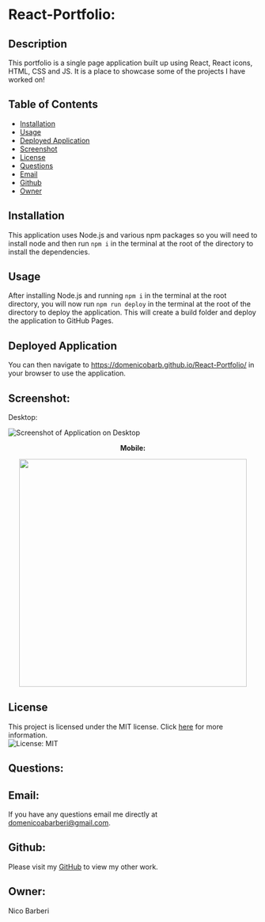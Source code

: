 # React-Portfolio:

## Description
This portfolio is a single page application built up using React, React icons, HTML, CSS and JS. It is a place to showcase some of the projects I have worked on!

## Table of Contents

* [Installation](#installation)
* [Usage](#usage)
* [Deployed Application](#deployed-application)
* [Screenshot](#screenshot)
* [License](#license)
* [Questions](#Questions)
* [Email](#Email)
* [Github](#Github)
* [Owner](#Owner)

## Installation
This application uses Node.js and various npm packages so you will need to install node and then run ```npm i``` in the terminal at the root of the directory to install the dependencies.

## Usage
After installing Node.js and running ```npm i``` in the terminal at the root directory, you will now run ```npm run deploy``` in the terminal at the root of the directory to deploy the application. This will create a build folder and deploy the application to GitHub Pages. 

## Deployed Application
You can then navigate to https://domenicobarb.github.io/React-Portfolio/ in your browser to use the application.

## Screenshot:
Desktop:

![Screenshot of Application on Desktop](./src/assets/screenshot/desktop-loop2.gif)

<p align="center">
  <b>Mobile:</b>
</p>

<p align="center">
  <img width="460" src="./src/assets/screenshot/mobile-loop2.gif">
</p>

## License
This project is licensed under the MIT license. Click [here](https://opensource.org/licenses/MIT) for more information.<br>
![License: MIT](https://img.shields.io/badge/License-MIT-yellow.svg)


## Questions:
## Email:
If you have any questions email me directly at domenicoabarberi@gmail.com.

## Github:
Please visit my [GitHub](https://github.com/DomenicoBarb) to view my other work.

## Owner:
Nico Barberi